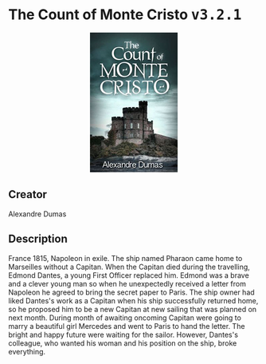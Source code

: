 
# The Count of Monte Cristo <kbd>v3.2.1</kbd>

<center>
  <img src="./cover-1024.jpg"/>
</center>

## Creator
Alexandre Dumas

## Description
<p>France 1815, Napoleon in exile. The ship named Pharaon came home to Marseilles without a Capitan. When the Capitan died during the travelling, Edmond Dantes, a young First Officer replaced him. Edmond was a brave and a clever young man so when he unexpectedly received a letter from Napoleon he agreed to bring the secret paper to Paris. The ship owner had liked Dantes's work as a Capitan when his ship successfully returned home, so he proposed him to be a new Capitan at new sailing that was planned on next month. During month of awaiting oncoming Capitan were going to marry a beautiful girl Mercedes and went to Paris to hand the letter. The bright and happy future were waiting for the sailor. However, Dantes's colleague, who wanted his woman and his position on the ship, broke everything.</p>
